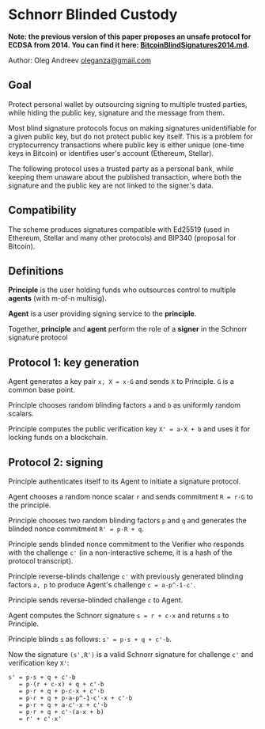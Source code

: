 # Schnorr Blinded Custody

**Note: the previous version of this paper proposes an unsafe protocol for ECDSA from 2014. You can find it here: [BitcoinBlindSignatures2014.md](BitcoinBlindSignatures2014.md).**

Author: Oleg Andreev <oleganza@gmail.com>

## Goal

Protect personal wallet by outsourcing signing to multiple trusted parties, while hiding the public key, signature and the message from them.

Most blind signature protocols focus on making signatures unidentifiable for a given public key, but do not protect public key itself. This is a problem for cryptocurrency transactions where public key is either unique (one-time keys in Bitcoin) or identifies user's account (Ethereum, Stellar).

The following protocol uses a trusted party as a personal bank, while keeping them unaware about the published transaction, where both the signature and the public key are not linked to the signer's data.

## Compatibility

The scheme produces signatures compatible with Ed25519 (used in Ethereum, Stellar and many other protocols) and BIP340 (proposal for Bitcoin).

## Definitions

**Principle** is the user holding funds who outsources control to multiple **agents** (with m-of-n multisig).

**Agent** is a user providing signing service to the **principle**.

Together, **principle** and **agent** perform the role of a **signer** in the Schnorr signature protocol

## Protocol 1: key generation

Agent generates a key pair `x, X = x·G` and sends `X` to Principle. `G` is a common base point.

Principle chooses random blinding factors `a` and `b` as uniformly random scalars.

Principle computes the public verification key `X' = a·X + b` and uses it for locking funds on a blockchain.

## Protocol 2: signing

Principle authenticates itself to its Agent to initiate a signature protocol.

Agent chooses a random nonce scalar `r` and sends commitment `R = r·G` to the principle.

Principle chooses two random blinding factors `p` and `q` and generates the blinded nonce commitment `R' = p·R + q`.

Principle sends blinded nonce commitment to the Verifier who responds with the challenge `c'` (in a non-interactive scheme, it is a hash of the protocol transcript).

Principle reverse-blinds challenge `c'` with previously generated blinding factors `a, p` to produce Agent's challenge `c = a·p^-1·c'`.

Principle sends reverse-blinded challenge `c` to Agent.

Agent computes the Schnorr signature `s = r + c·x` and returns `s` to Principle.

Principle blinds `s` as follows: `s' = p·s + q + c'·b`. 

Now the signature `(s',R')` is a valid Schnorr signature for challenge `c'` and verification key `X'`:

```
s' = p·s + q + c'·b
   = p·(r + c·x) + q + c'·b
   = p·r + q + p·c·x + c'·b
   = p·r + q + p·a·p^-1·c'·x + c'·b
   = p·r + q + a·c'·x + c'·b
   = p·r + q + c'·(a·x + b)
   = r' + c'·x'
```

